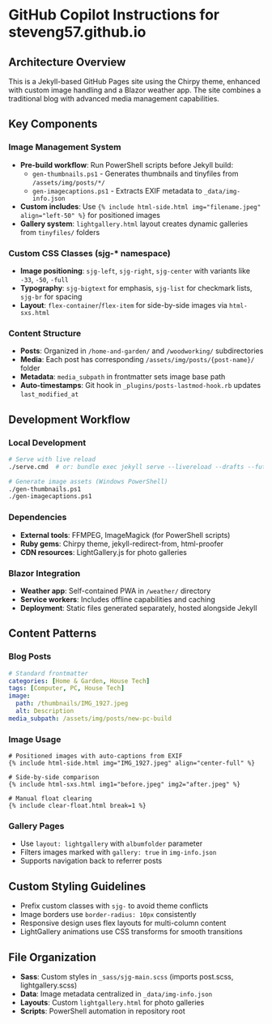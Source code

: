 # GitHub Copilot Instructions for steveng57.github.io

## Architecture Overview

This is a Jekyll-based GitHub Pages site using the Chirpy theme, enhanced with custom image handling and a Blazor weather app. The site combines a traditional blog with advanced media management capabilities.

## Key Components

### Image Management System
- **Pre-build workflow**: Run PowerShell scripts before Jekyll build:
  - `gen-thumbnails.ps1` - Generates thumbnails and tinyfiles from `/assets/img/posts/*/`
  - `gen-imagecaptions.ps1` - Extracts EXIF metadata to `_data/img-info.json`
- **Custom includes**: Use `{% include html-side.html img="filename.jpeg" align="left-50" %}` for positioned images
- **Gallery system**: `lightgallery.html` layout creates dynamic galleries from `tinyfiles/` folders

### Custom CSS Classes (sjg-* namespace)
- **Image positioning**: `sjg-left`, `sjg-right`, `sjg-center` with variants like `-33`, `-50`, `-full`
- **Typography**: `sjg-bigtext` for emphasis, `sjg-list` for checkmark lists, `sjg-br` for spacing
- **Layout**: `flex-container`/`flex-item` for side-by-side images via `html-sxs.html`

### Content Structure
- **Posts**: Organized in `/home-and-garden/` and `/woodworking/` subdirectories
- **Media**: Each post has corresponding `/assets/img/posts/{post-name}/` folder
- **Metadata**: `media_subpath` in frontmatter sets image base path
- **Auto-timestamps**: Git hook in `_plugins/posts-lastmod-hook.rb` updates `last_modified_at`

## Development Workflow

### Local Development
```bash
# Serve with live reload
./serve.cmd  # or: bundle exec jekyll serve --livereload --drafts --future

# Generate image assets (Windows PowerShell)
./gen-thumbnails.ps1
./gen-imagecaptions.ps1
```

### Dependencies
- **External tools**: FFMPEG, ImageMagick (for PowerShell scripts)
- **Ruby gems**: Chirpy theme, jekyll-redirect-from, html-proofer
- **CDN resources**: LightGallery.js for photo galleries

### Blazor Integration
- **Weather app**: Self-contained PWA in `/weather/` directory
- **Service workers**: Includes offline capabilities and caching
- **Deployment**: Static files generated separately, hosted alongside Jekyll

## Content Patterns

### Blog Posts
```yaml
# Standard frontmatter
categories: [Home & Garden, House Tech]
tags: [Computer, PC, House Tech]
image:
  path: /thumbnails/IMG_1927.jpeg
  alt: Description
media_subpath: /assets/img/posts/new-pc-build
```

### Image Usage
```liquid
# Positioned images with auto-captions from EXIF
{% include html-side.html img="IMG_1927.jpeg" align="center-full" %}

# Side-by-side comparison
{% include html-sxs.html img1="before.jpeg" img2="after.jpeg" %}

# Manual float clearing
{% include clear-float.html break=1 %}
```

### Gallery Pages
- Use `layout: lightgallery` with `albumfolder` parameter
- Filters images marked with `gallery: true` in `img-info.json`
- Supports navigation back to referrer posts

## Custom Styling Guidelines

- Prefix custom classes with `sjg-` to avoid theme conflicts
- Image borders use `border-radius: 10px` consistently
- Responsive design uses flex layouts for multi-column content
- LightGallery animations use CSS transforms for smooth transitions

## File Organization

- **Sass**: Custom styles in `_sass/sjg-main.scss` (imports post.scss, lightgallery.scss)
- **Data**: Image metadata centralized in `_data/img-info.json`
- **Layouts**: Custom `lightgallery.html` for photo galleries
- **Scripts**: PowerShell automation in repository root
